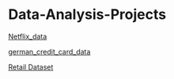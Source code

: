 # Data-Analysis-Projects

[Netflix_data](https://drive.google.com/file/d/1VImLJD_ZoPU0XrVfOUmtFgmMuOGCHSUz/view?usp=sharing)

[german_credit_card_data](https://drive.google.com/file/d/1KlvD0XGMQJ6hcmjgk3e_YDdliAWEuOvG/view?usp=sharing)

[Retail Dataset](https://docs.google.com/spreadsheets/d/1Q7kz1zQ2Z1YhWFFHk4zWHQE5WKVBQ70S/edit?usp=sharing&ouid=114201016396779247281&rtpof=true&sd=true)
